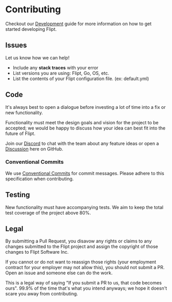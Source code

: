 # Contributing

Checkout our [Development](DEVELOPMENT.md) guide for more information on how to get started developing Flipt.

## Issues

Let us know how we can help!

* Include any **stack traces** with your error
* List versions you are using: Flipt, Go, OS, etc.
* List the contents of your Flipt configuration file. (ex: default.yml)

## Code

It's always best to open a dialogue before investing a lot of time into a fix or new functionality.

Functionality must meet the design goals and vision for the project to be accepted; we would be happy to discuss how your idea can best fit into the future of Flipt.

Join our [Discord](https://www.flipt.io/discord) to chat with the team about any feature ideas or open a [Discussion](https://github.com/flipt-io/flipt/discussions) here on GitHub.

### Conventional Commits

We use [Conventional Commits](https://www.conventionalcommits.org/en/v1.0.0/) for commit messages. Please adhere to this specification when contributing.

## Testing

New functionality must have accompanying tests. We aim to keep the total test coverage of the project above 80%.

## Legal

By submitting a Pull Request, you disavow any rights or claims to any changes
submitted to the Flipt project and assign the copyright of
those changes to Flipt Software Inc.

If you cannot or do not want to reassign those rights (your employment
contract for your employer may not allow this), you should not submit a PR.
Open an issue and someone else can do the work.

This is a legal way of saying "If you submit a PR to us, that code becomes ours".
99.9% of the time that's what you intend anyways; we hope it doesn't scare you
away from contributing.
